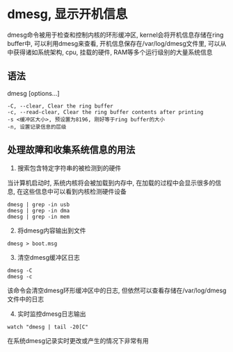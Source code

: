 # dmesg, 显示开机信息

dmesg命令被用于检查和控制内核的环形缓冲区, kernel会将开机信息存储在ring buffer中, 可以利用dmesg来查看, 开机信息保存在/var/log/dmesg文件里, 可以从中获得诸如系统架构, cpu, 挂载的硬件, RAM等多个运行级别的大量系统信息


## 语法

dmesg [options...]

```
-C, --clear, Clear the ring buffer
-c, --read-clear, Clear the ring buffer contents after printing
-s <缓冲区大小>, 预设置为8196, 刚好等于ring buffer的大小
-n, 设置记录信息的层级
```

## 处理故障和收集系统信息的用法

1. 搜索包含特定字符串的被检测到的硬件

当计算机启动时, 系统内核将会被加载到内存中, 在加载的过程中会显示很多的信息, 在这些信息中可以看到内核检测硬件设备

```
dmesg | grep -in usb
dmesg | grep -in dma
dmesg | grep -in mem
```

2. 将dmesg内容输出到文件

```
dmesg > boot.msg
```

3. 清空dmesg缓冲区日志

```
dmesg -C
dmesg -c
```
该命令会清空dmesg环形缓冲区中的日志, 但依然可以查看存储在/var/log/dmesg文件中的日志

4. 实时监控dmesg日志输出

```
watch "dmesg | tail -20[C"
```
在系统dmesg记录实时更改或产生的情况下非常有用
